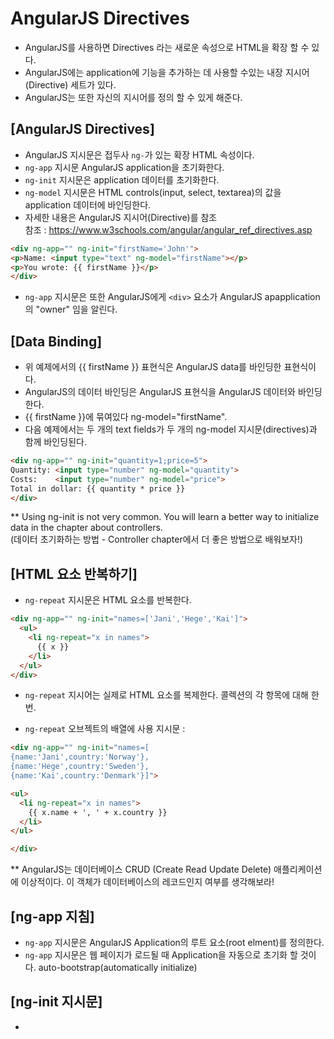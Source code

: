 # AngularJS Directives
 - AngularJS를 사용하면 Directives 라는 새로운 속성으로 HTML을 확장 할 수 있다.
 - AngularJS에는 application에 기능을 추가하는 데 사용할 수있는 내장 지시어(Directive) 세트가 있다.
 - AngularJS는 또한 자신의 지시어를 정의 할 수 있게 해준다.


## [AngularJS Directives]
 - AngularJS 지시문은 접두사 `ng-`가 있는 확장 HTML 속성이다.
 - `ng-app` 지시문 AngularJS application을 초기화한다.
 - `ng-init` 지시문은 application 데이터를 초기화한다.
 - `ng-model` 지시문은 HTML controls(input, select, textarea)의 값을 application 데이터에 바인딩한다.
 - 자세한 내용은 AngularJS 지시어(Directive)를 참조 <br/>
  참조 : https://www.w3schools.com/angular/angular_ref_directives.asp

~~~HTML
<div ng-app="" ng-init="firstName='John'">
<p>Name: <input type="text" ng-model="firstName"></p>
<p>You wrote: {{ firstName }}</p>
</div>
~~~
 - `ng-app` 지시문은 또한 AngularJS에게 `<div>` 요소가 AngularJS apapplication의 "owner" 임을 알린다.

## [Data Binding]
 - 위 예제에서의 {{ firstName }} 표현식은 AngularJS data를 바인딩한 표현식이다.
 - AngularJS의 데이터 바인딩은 AngularJS 표현식을 AngularJS 데이터와 바인딩한다.
 - {{ firstName }}에 묶여있다 ng-model="firstName".
 - 다음 예제에서는 두 개의 text fields가 두 개의 ng-model 지시문(directives)과 함께 바인딩된다.

~~~HTML
<div ng-app="" ng-init="quantity=1;price=5">
Quantity: <input type="number" ng-model="quantity">
Costs:    <input type="number" ng-model="price">
Total in dollar: {{ quantity * price }}
</div>
~~~
** Using ng-init is not very common. You will learn a better way to initialize data in the chapter about controllers. <br/>
(데이터 초기화하는 방법 - Controller chapter에서 더 좋은 방법으로 배워보자!)


## [HTML 요소 반복하기]
 - `ng-repeat` 지시문은 HTML 요소를 반복한다.

~~~HTML
<div ng-app="" ng-init="names=['Jani','Hege','Kai']">
  <ul>
    <li ng-repeat="x in names">
      {{ x }}
    </li>
  </ul>
</div>
~~~

 - `ng-repeat` 지시어는 실제로 HTML 요소를 복제한다. 콜렉션의 각 항목에 대해 한 번.

 - `ng-repeat` 오브젝트의 배열에 사용 지시문 :

 ~~~HTML
 <div ng-app="" ng-init="names=[
 {name:'Jani',country:'Norway'},
 {name:'Hege',country:'Sweden'},
 {name:'Kai',country:'Denmark'}]">

 <ul>
   <li ng-repeat="x in names">
     {{ x.name + ', ' + x.country }}
   </li>
 </ul>

 </div>
 ~~~

** AngularJS는 데이터베이스 CRUD (Create Read Update Delete) 애플리케이션에 이상적이다.
이 객체가 데이터베이스의 레코드인지 여부를 생각해보라!


## [ng-app 지침]
 - `ng-app` 지시문은 AngularJS Application의 루트 요소(root elment)를 정의한다.
 - `ng-app` 지시문은 웹 페이지가 로드될 때 Application을 자동으로 초기화 할 것이다. auto-bootstrap(automatically initialize)

 ## [ng-init 지시문]
  -

